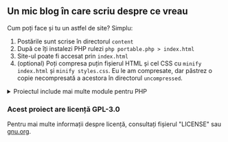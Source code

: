 ## Un mic blog în care scriu despre ce vreau

Cum poți face și tu un astfel de site? Simplu:

1. Postările sunt scrise în directorul `content`
2. După ce îți instalezi PHP rulezi `php portable.php > index.html`
3. Site-ul poate fi accesat prin `index.html`
4. (optional) Poți compresa puțin fișierul HTML și cel CSS cu `minify index.html` și `minify styles.css`. Eu le am compresate, dar păstrez o copie necompresată a acestora în directorul `uncompressed`.

<details>
<summary>Proiectul include mai multe module pentru PHP</summary>

- [Parsedown](https://parsedown.org/) transformă Markdown în HTML;
- [ParsedownExtra](https://github.com/erusev/parsedown-extra) adaugă suport pentru citări, abrevieri, liste de definiții, tabele, clase și id-uri, blocuri de cod mai bune și Markdown în blocuri HTML;
- [ParsedownExtraPlugin](https://github.com/taufik-nurrohman/parsedown-extra-plugin) adaugă `loading="lazy"` la imagini și la multe alte elemente. Poate fi folosit, de asemenea, pentru [evidențierea sintaxei](https://github.com/taufik-nurrohman/parsedown-extra-plugin#custom-code-block-contents) în blocurile de cod;

</details>

### Acest proiect are licență GPL-3.0

Pentru mai multe informații despre licență, consultați fișierul "LICENSE" sau [gnu.org](https://www.gnu.org/licenses/gpl-3.0.html).
